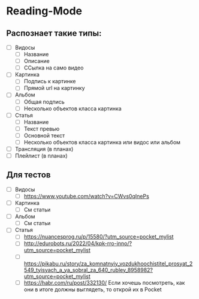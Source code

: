 # Reading-Mode
## Распознает такие типы:
- [ ] Видосы
    - [ ] Название
    - [ ] Описание
    - [ ] ССылка на само видео
- [ ] Картинка
    - [ ] Подпись к картинке
    - [ ] Прямой url на картинку
- [ ] Альбом
    - [ ] Общая подпись
    - [ ] Несколько объектов класса картинка
- [ ] Статья
    - [ ] Название
    - [ ] Текст превью
    - [ ] Основной текст
    - [ ] Несколько объектов класса картинка или видос или альбом
- [ ] Трансляция (в планах)
- [ ] Плейлист (в планах)
## Для тестов
- [ ] Видосы
    - [ ] https://www.youtube.com/watch?v=CWvs0qInePs
- [ ] Картинка
    - [ ] См статьи
- [ ] Альбом
    - [ ] См статьи
- [ ] Статья
    - [ ] https://nuancesprog.ru/p/15580/?utm_source=pocket_mylist
    - [ ] http://edurobots.ru/2022/04/kpk-rro-inno/?utm_source=pocket_mylist
    - [ ] https://pikabu.ru/story/za_komnatnyiy_vozdukhoochistitel_prosyat_2549_tyisyach_a_ya_sobral_za_640_rubley_8958982?utm_source=pocket_mylist
    - [ ] https://habr.com/ru/post/332130/
Если хочешь посмотреть, как они в итоге должны выглядеть, то открой их в Pocket
